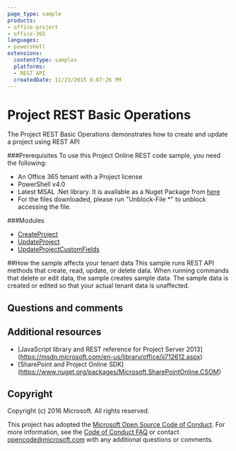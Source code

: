 ```yaml
---
page_type: sample
products:
- office-project
- office-365
languages:
- powershell
extensions:
  contentType: samples
  platforms:
  - REST API
  createdDate: 11/23/2015 8:07:26 PM
---
```

# Project REST Basic Operations

The Project REST Basic Operations demonstrates how to create and update a project using REST API

###Prerequisites
To use this Project Online REST code sample, you need the following:
* An Office 365 tenant with a Project license
* PowerShell v4.0
* Latest MSAL .Net library. It is available as a Nuget Package from [here](https://www.nuget.org/packages/Microsoft.Identity.Client/)
* For the files downloaded, please run "Unblock-File *" to unblock accessing the file.

###Modules
* [CreateProject](/createproject.ps1)
* [UpdateProject](/updateproject.ps1)
* [UpdateProjectCustomFields](/updateprojectcustomfieldvalues.ps1)

##How the sample affects your tenant data
This sample runs REST API methods that create, read, update, or delete data. When running commands that delete or edit data, the sample creates sample data. The sample data is created or edited so that your actual tenant data is unaffected.

## Questions and comments

## Additional resources
* [JavaScript library and REST reference for Project Server 2013] (https://msdn.microsoft.com/en-us/library/office/jj712612.aspx)
* [SharePoint and Project Online SDK] (https://www.nuget.org/packages/Microsoft.SharePointOnline.CSOM)

## Copyright
Copyright (c) 2016 Microsoft. All rights reserved.


This project has adopted the [Microsoft Open Source Code of Conduct](https://opensource.microsoft.com/codeofconduct/). For more information, see the [Code of Conduct FAQ](https://opensource.microsoft.com/codeofconduct/faq/) or contact [opencode@microsoft.com](mailto:opencode@microsoft.com) with any additional questions or comments.
